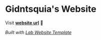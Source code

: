 
# Gidntsquia's Website

Visit **[website url](#)** 🚀

_Built with [Lab Website Template](https://greene-lab.gitbook.io/lab-website-template-docs)_

